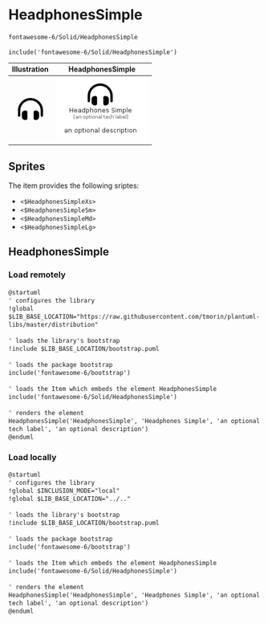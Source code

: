 # HeadphonesSimple


```text
fontawesome-6/Solid/HeadphonesSimple
```

```text
include('fontawesome-6/Solid/HeadphonesSimple')
```



| Illustration | HeadphonesSimple |
| :---: | :---: |
| ![illustration for Illustration](../../fontawesome-6/Solid/HeadphonesSimple.png) | ![illustration for HeadphonesSimple](../../fontawesome-6/Solid/HeadphonesSimple.Local.png) |



## Sprites
The item provides the following sriptes:

- `<$HeadphonesSimpleXs>`
- `<$HeadphonesSimpleSm>`
- `<$HeadphonesSimpleMd>`
- `<$HeadphonesSimpleLg>`





## HeadphonesSimple

### Load remotely
```plantuml
@startuml
' configures the library
!global $LIB_BASE_LOCATION="https://raw.githubusercontent.com/tmorin/plantuml-libs/master/distribution"

' loads the library's bootstrap
!include $LIB_BASE_LOCATION/bootstrap.puml

' loads the package bootstrap
include('fontawesome-6/bootstrap')

' loads the Item which embeds the element HeadphonesSimple
include('fontawesome-6/Solid/HeadphonesSimple')

' renders the element
HeadphonesSimple('HeadphonesSimple', 'Headphones Simple', 'an optional tech label', 'an optional description')
@enduml
```

### Load locally
```plantuml
@startuml
' configures the library
!global $INCLUSION_MODE="local"
!global $LIB_BASE_LOCATION="../.."

' loads the library's bootstrap
!include $LIB_BASE_LOCATION/bootstrap.puml

' loads the package bootstrap
include('fontawesome-6/bootstrap')

' loads the Item which embeds the element HeadphonesSimple
include('fontawesome-6/Solid/HeadphonesSimple')

' renders the element
HeadphonesSimple('HeadphonesSimple', 'Headphones Simple', 'an optional tech label', 'an optional description')
@enduml
```

